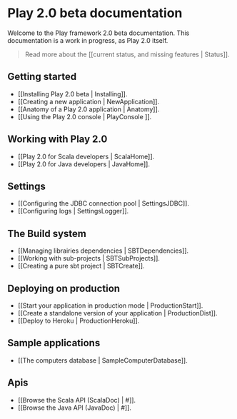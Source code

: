 # Play 2.0 beta documentation

Welcome to the Play framework 2.0 beta documentation. This documentation is a work in progress, as Play 2.0 itself. 

> Read more about the [[current status, and missing features | Status]].

## Getting started

- [[Installing Play 2.0 beta | Installing]].
- [[Creating a new application | NewApplication]].
- [[Anatomy of a Play 2.0 application | Anatomy]].
- [[Using the Play 2.0 console | PlayConsole ]].

## Working with Play 2.0

- [[Play 2.0 for Scala developers | ScalaHome]].
- [[Play 2.0 for Java developers | JavaHome]].

## Settings

- [[Configuring the JDBC connection pool | SettingsJDBC]].
- [[Configuring logs | SettingsLogger]].

## The Build system

- [[Managing librairies dependencies | SBTDependencies]].
- [[Working with sub-projects | SBTSubProjects]].
- [[Creating a pure sbt project | SBTCreate]].

## Deploying on production

- [[Start your application in production mode | ProductionStart]].
- [[Create a standalone version of your application | ProductionDist]].
- [[Deploy to Heroku | ProductionHeroku]].

## Sample applications

- [[The computers database | SampleComputerDatabase]].

## Apis

- [[Browse the Scala API (ScalaDoc) | #]].
- [[Browse the Java API (JavaDoc) | #]].
